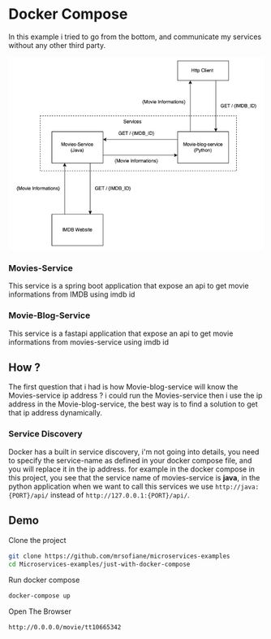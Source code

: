 
# Docker Compose

In this example i tried to go from the bottom, and communicate my services without any other
third party.

![Architecture of application](../images/diagram%20of%20services.png "Architecture of application")


### Movies-Service

This service is a spring boot application that expose an api to get movie informations from IMDB using imdb id

### Movie-Blog-Service

This service is a fastapi application that expose an api to get movie informations from movies-service using imdb id


## How ?

The first question that i had is how Movie-blog-service will
know the Movies-service ip address ?
i could run the Movies-service then i use the ip address in the Movie-blog-service,
the best way is to find a solution to get that ip address dynamically. 

### Service Discovery

Docker has a built in service discovery, i'm not going into details, you need to specify the service-name as defined in your docker compose file, and you will replace it in the ip address.
for example in the docker compose in this project, you see that the service name of movies-service is **java**,
in the python application when we want to call this services we use `http://java:{PORT}/api/` instead of `http://127.0.0.1:{PORT}/api/`.

## Demo 

Clone the project

```bash
git clone https://github.com/mrsofiane/microservices-examples
cd Microservices-examples/just-with-docker-compose
```

Run docker compose

```bash
docker-compose up
```

Open The Browser

```bash
http://0.0.0.0/movie/tt10665342
```